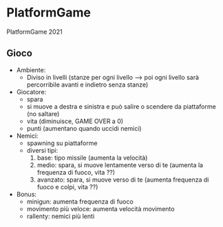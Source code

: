 # PlatformGame

PlatformGame 2021

## Gioco
- Ambiente:
  - Diviso in livelli (stanze per ogni livello --> poi ogni livello sarà percorribile avanti e indietro senza stanze)
- Giocatore:
  - spara
  - si muove a destra e sinistra e può salire o scendere da piattaforme (no saltare)
  - vita (diminuisce, GAME OVER a 0)
  - punti (aumentano quando uccidi nemici)
- Nemici:
  - spawning su piattaforme
  - diversi tipi:
	  1. base: tipo missile (aumenta la velocità)
	  2. medio: spara, si muove lentamente verso di te (aumenta la frequenza di fuoco, vita ??)
	  3. avanzato: spara, si muove verso di te (aumenta frequenza di fuoco e colpi, vita ??)
- Bonus:
  - minigun: aumenta frequenza di fuoco
  - movimento più veloce: aumenta velocità movimento
  - rallenty: nemici più lenti
